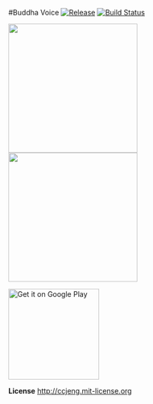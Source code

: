 #Buddha Voice
[![Release](https://img.shields.io/github/release/ccjeng/BuddhaVoice.svg)](https://github.com/ccjeng/BuddhaVoice/releases)
[![Build Status](https://travis-ci.org/ccjeng/BuddhaVoice.svg?branch=master)](https://travis-ci.org/ccjeng/BuddhaVoice)


<img src='http://ccjeng.github.io/screen/screen-bv-1.png' width='256'/>
<img src='http://ccjeng.github.io/screen/screen-bv-2.png' width='256'/>

<a href='https://play.google.com/store/apps/details?id=com.oddsoft.buddhavoice2&utm_source=global_co&utm_medium=prtnr&utm_content=Mar2515&utm_campaign=PartBadge&pcampaignid=MKT-Other-global-all-co-prtnr-py-PartBadge-Mar2515-1'><img alt='Get it on Google Play' src='https://play.google.com/intl/en_us/badges/images/generic/en_badge_web_generic.png' width='180'/></a>

**License**
http://ccjeng.mit-license.org
